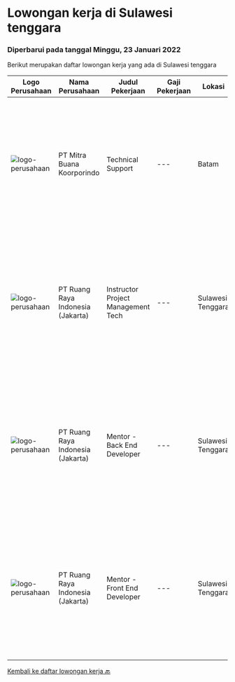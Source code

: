 
  # Lowongan kerja di Sulawesi tenggara

  ### Diperbarui pada tanggal Minggu, 23 Januari 2022

  Berikut merupakan daftar lowongan kerja yang ada di Sulawesi tenggara

  |Logo Perusahaan | Nama Perusahaan | Judul Pekerjaan | Gaji Pekerjaan | Lokasi | Deskripsi | Tanggal diunggah | Pranala |
  | -------------- | --------------- | --------------- | --------- | --------- | -------------- | ------- | ----------- |
  |![logo-perusahaan](https://image-service-cdn.seek.com.au/f239709d655cb2106929c841dd2b71edd206015d/ee4dce1061f3f616224767ad58cb2fc751b8d2dc)|PT Mitra Buana Koorporindo|Technical Support|---|Batam|Maksimal 35 tahun Pendidikan Minimal SMK / D3 / S1 Teknik Informatika/ Jaringan / Elektro Memiliki pengetahuan tentang Hardware &amp; Software system,...|Senin, 17 Januari 2022|https://www.jobstreet.co.id/id/job/technical-support-3758182?token=0~aa8ce66b-2857-487c-8404-ea4637229f53&sectionRank=1&jobId=jobstreet-id-job-3758182|
|![logo-perusahaan](https://image-service-cdn.seek.com.au/7eee59ea5934120f389dd02961ddcb6b62946481/ee4dce1061f3f616224767ad58cb2fc751b8d2dc)|PT Ruang Raya Indonesia (Jakarta)|Instructor Project Management Tech|---|Sulawesi Tenggara|Ruangguru is a tech-enabled education company that provides a one-stop learning experience for students to have better access to quality content and...|Minggu, 16 Januari 2022|https://www.jobstreet.co.id/id/job/instructor-project-management-tech-1030253917?token=0~aa8ce66b-2857-487c-8404-ea4637229f53&sectionRank=2&jobId=jobstreet-id-job-1030253917|
|![logo-perusahaan](https://image-service-cdn.seek.com.au/7eee59ea5934120f389dd02961ddcb6b62946481/ee4dce1061f3f616224767ad58cb2fc751b8d2dc)|PT Ruang Raya Indonesia (Jakarta)|Mentor - Back End Developer|---|Sulawesi Tenggara|Ruangguru is a tech-enabled education company that provides a one-stop learning experience for students to have better access to quality content and...|Selasa, 28 Desember 2021|https://www.jobstreet.co.id/id/job/mentor-back-end-developer-1030053009?token=0~aa8ce66b-2857-487c-8404-ea4637229f53&sectionRank=3&jobId=jobstreet-id-job-1030053009|
|![logo-perusahaan](https://image-service-cdn.seek.com.au/7eee59ea5934120f389dd02961ddcb6b62946481/ee4dce1061f3f616224767ad58cb2fc751b8d2dc)|PT Ruang Raya Indonesia (Jakarta)|Mentor - Front End Developer|---|Sulawesi Tenggara|Ruangguru is a tech-enabled education company that provides a one-stop learning experience for students to have better access to quality content and...|Selasa, 28 Desember 2021|https://www.jobstreet.co.id/id/job/mentor-front-end-developer-1030052998?token=0~aa8ce66b-2857-487c-8404-ea4637229f53&sectionRank=4&jobId=jobstreet-id-job-1030052998|


  [Kembali ke daftar lowongan kerja 🔙](../README.md#daftar-lowongan-kerja)
  